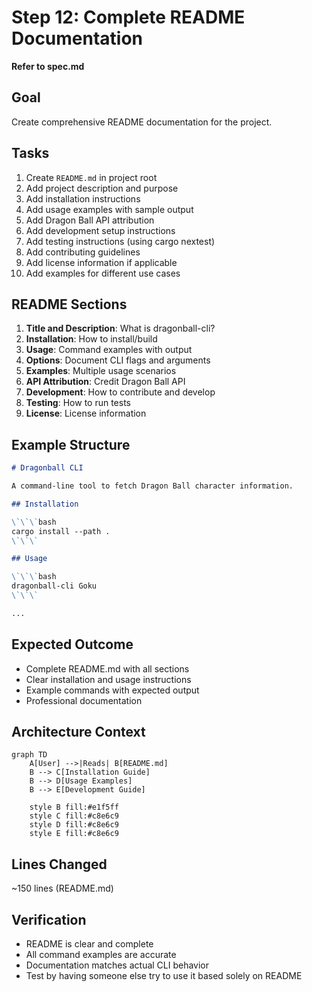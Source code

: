 # Step 12: Complete README Documentation

**Refer to spec.md**

## Goal
Create comprehensive README documentation for the project.

## Tasks
1. Create `README.md` in project root
2. Add project description and purpose
3. Add installation instructions
4. Add usage examples with sample output
5. Add Dragon Ball API attribution
6. Add development setup instructions
7. Add testing instructions (using cargo nextest)
8. Add contributing guidelines
9. Add license information if applicable
10. Add examples for different use cases

## README Sections
1. **Title and Description**: What is dragonball-cli?
2. **Installation**: How to install/build
3. **Usage**: Command examples with output
4. **Options**: Document CLI flags and arguments
5. **Examples**: Multiple usage scenarios
6. **API Attribution**: Credit Dragon Ball API
7. **Development**: How to contribute and develop
8. **Testing**: How to run tests
9. **License**: License information

## Example Structure
```markdown
# Dragonball CLI

A command-line tool to fetch Dragon Ball character information.

## Installation

\`\`\`bash
cargo install --path .
\`\`\`

## Usage

\`\`\`bash
dragonball-cli Goku
\`\`\`

...
```

## Expected Outcome
- Complete README.md with all sections
- Clear installation and usage instructions
- Example commands with expected output
- Professional documentation

## Architecture Context
```mermaid
graph TD
    A[User] -->|Reads| B[README.md]
    B --> C[Installation Guide]
    B --> D[Usage Examples]
    B --> E[Development Guide]

    style B fill:#e1f5ff
    style C fill:#c8e6c9
    style D fill:#c8e6c9
    style E fill:#c8e6c9
```

## Lines Changed
~150 lines (README.md)

## Verification
- README is clear and complete
- All command examples are accurate
- Documentation matches actual CLI behavior
- Test by having someone else try to use it based solely on README
